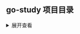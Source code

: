 ## go-study 项目目录
<details>
<summary>展开查看</summary>
<pre><code>.
├── Owner: dtjin
├── dtjin
│   ├── Owner: dtjin
│   ├── array_test     //数组
│   ├── constant_test  //常数
│   ├── fib            //运算符
│   ├── if_test        //条件语句
│   ├── Loop_test      //循环语句
│   ├── operator_test  
│   ├── slice_test     //切片语法
│   ├── type_test      //类型转换


</code></pre>
</details>